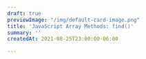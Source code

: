 ```yaml
---
draft: true
previewImage: "/img/default-card-image.png"
title: 'JavaScript Array Methods: find()'
summary: ''
createdAt: 2021-08-25T23:00:00-06:00

---
```

